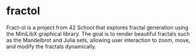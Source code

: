 # fractol

Fract-ol is a project from 42 School that explores fractal generation using the MiniLibX graphical library. The goal is to render beautiful fractals such as the Mandelbrot and Julia sets, allowing user interaction to zoom, move, and modify the fractals dynamically.
